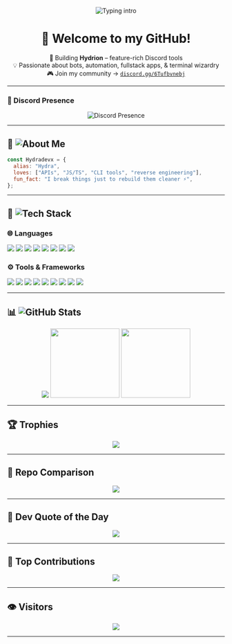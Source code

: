 <!-- prettier-ignore-start -->
<p align="center">
  <img src="https://readme-typing-svg.herokuapp.com?font=Fira+Code&weight=600&size=24&duration=4000&pause=1000&color=00FFD9&center=true&vCenter=true&width=600&lines=Hey+I'm+Hydradevx!;Crafting+Hydrion+Tools+%F0%9F%9A%80;Discord+Bot+Dev+%7C+Fullstack+Builder;Automation+%7C+APIs+%7C+Cross-Platform+Tools" alt="Typing intro" />
</p>

<h1 align="center">👋 Welcome to my GitHub!</h1>

<p align="center">
  🚀 Building <strong>Hydrion</strong> – feature-rich Discord tools<br>
  💡 Passionate about bots, automation, fullstack apps, & terminal wizardry<br>
  🎮 Join my community → <a href="https://discord.gg/6Tufbvnebj"><code>discord.gg/6Tufbvnebj</code></a>
</p>

---

### 📡 Discord Presence
<p align="center">
  <img src="https://lanyard.cnrad.dev/api/1251647487081709682" alt="Discord Presence">
</p>

---

## 🧠 <img src="https://readme-typing-svg.herokuapp.com?font=Fira+Code&size=20&duration=3000&pause=1000&color=00FFA2&center=false&vCenter=false&width=180&lines=About+Me" alt="About Me" />

```js
const Hydradevx = {
  alias: "Hydra",
  loves: ["APIs", "JS/TS", "CLI tools", "reverse engineering"],
  fun_fact: "I break things just to rebuild them cleaner ⚡",
};
```

---

## 🧰 <img src="https://readme-typing-svg.herokuapp.com?font=Fira+Code&size=20&duration=3000&pause=1000&color=00FFA2&center=false&vCenter=false&width=200&lines=Tech+Stack" alt="Tech Stack" />

### 🌐 Languages
<p>
  <img src="https://img.shields.io/badge/JavaScript-%23F7DF1E.svg?style=for-the-badge&logo=javascript&logoColor=black"/>
  <img src="https://img.shields.io/badge/TypeScript-%23007ACC.svg?style=for-the-badge&logo=typescript&logoColor=white"/>
  <img src="https://img.shields.io/badge/Python-%233776AB.svg?style=for-the-badge&logo=python&logoColor=white"/>
  <img src="https://img.shields.io/badge/C++-%2300599C.svg?style=for-the-badge&logo=c%2B%2B&logoColor=white"/>
  <img src="https://img.shields.io/badge/C%23-%23239120.svg?style=for-the-badge&logo=csharp&logoColor=white"/>
  <img src="https://img.shields.io/badge/Lua-%232C2D72.svg?style=for-the-badge&logo=lua&logoColor=white"/>
  <img src="https://img.shields.io/badge/Markdown-%23000000.svg?style=for-the-badge&logo=markdown&logoColor=white"/>
  <img src="https://img.shields.io/badge/Bash-%23121011.svg?style=for-the-badge&logo=gnu-bash&logoColor=white"/>
</p>

### ⚙️ Tools & Frameworks
<p>
  <img src="https://img.shields.io/badge/Node.js-%236DA55F.svg?style=for-the-badge&logo=node.js&logoColor=white"/>
  <img src="https://img.shields.io/badge/React-%2361DAFB.svg?style=for-the-badge&logo=react&logoColor=black"/>
  <img src="https://img.shields.io/badge/MongoDB-%2347A248.svg?style=for-the-badge&logo=mongodb&logoColor=white"/>
  <img src="https://img.shields.io/badge/Vercel-%23000000.svg?style=for-the-badge&logo=vercel&logoColor=white"/>
  <img src="https://img.shields.io/badge/TailwindCSS-%2338B2AC.svg?style=for-the-badge&logo=tailwind-css&logoColor=white"/>
  <img src="https://img.shields.io/badge/Electron-%231970.svg?style=for-the-badge&logo=electron&logoColor=white"/>
  <img src="https://img.shields.io/badge/Flask-%23000.svg?style=for-the-badge&logo=flask&logoColor=white"/>
  <img src="https://img.shields.io/badge/ESLint-%234B3263.svg?style=for-the-badge&logo=eslint&logoColor=white"/>
  <img src="https://img.shields.io/badge/Prettier-%23F7B93E.svg?style=for-the-badge&logo=prettier&logoColor=black"/>
</p>

---

## 📊 <img src="https://readme-typing-svg.herokuapp.com?font=Fira+Code&size=20&duration=3000&pause=1000&color=00FFA2&center=false&vCenter=false&width=200&lines=GitHub+Stats" alt="GitHub Stats" />

<p align="center">
  <img src="https://github-readme-stats.vercel.app/api?username=Hydradevx&show_icons=true&theme=onedark&hide_border=false height="160"/>
  <img src="https://github-readme-streak-stats.herokuapp.com/?user=Hydradevx&theme=onedark&hide_border=false" height="160"/>
  <img src="https://github-readme-stats.vercel.app/api/top-langs/?username=Hydradevx&layout=compact&theme=onedark&hide_border=false" height="160"/>
</p>

---

## 🏆 Trophies
<p align="center">
  <img src="https://github-profile-trophy.vercel.app/?username=Hydradevx&theme=onedark&no-frame=false&margin-w=10"/>
</p>

---

## 🌟 Repo Comparison
<p align="center">
  <img src="https://api.star-history.com/svg?repos=Hydradevx/Hydrion-S3LFB0T,Hydradevx/Hydrion-OwO-Farmbot&type=Date"/>
</p>

---

## 💬 Dev Quote of the Day
<p align="center">
  <img src="https://quotes-github-readme.vercel.app/api?type=horizontal&theme=onedark"/>
</p>

---

## 🚀 Top Contributions
<p align="center">
  <img src="https://github-contributor-stats.vercel.app/api?username=Hydradevx&limit=5&theme=onedark&combine_all_yearly_contributions=true"/>
</p>

---


## 👁️ Visitors
<p align="center">
  <img src="https://visitcount.itsvg.in/api?id=Hydradevx&icon=2&color=blue"/>
</p>

---

<!-- Made with ⚡ by Hydradevx -->
<!-- prettier-ignore-end -->
